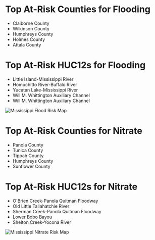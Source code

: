 # Top At-Risk Counties for Flooding
  - Claiborne County
  - Wilkinson County
  - Humphreys County
  - Holmes County
  - Attala County

# Top At-Risk HUC12s for Flooding
  - Little Island-Mississippi River
  - Homochitto River-Buffalo River
  - Yucatan Lake-Mississippi River
  - Will M. Whittington Auxiliary Channel
  - Will M. Whittington Auxiliary Channel

  ![Mississippi Flood Risk Map](https://github.com/Danavh697/Top-5-vulnerable-countiesorHUC12-in-each-state/blob/4ee63147b3896e1ae8cb6fc03a4fb7c115568d8c/Maps/Mississippi_Flooding.png)

# Top At-Risk Counties for Nitrate
  - Panola County
  - Tunica County
  - Tippah County
  - Humphreys County
  - Sunflower County

# Top At-Risk HUC12s for Nitrate
  - O'Brien Creek-Panola Quitman Floodway
  - Old Little Tallahatchie River
  - Sherman Creek-Panola Quitman Floodway
  - Lower Bobo Bayou
  - Shelton Creek-Yocona River

  ![Mississippi Nitrate Risk Map](https://github.com/Danavh697/Top-5-vulnerable-countiesorHUC12-in-each-state/blob/cee4e73481e929677bd57f6963701929615a60b6/Maps/Mississippi_Nitrate.png)
